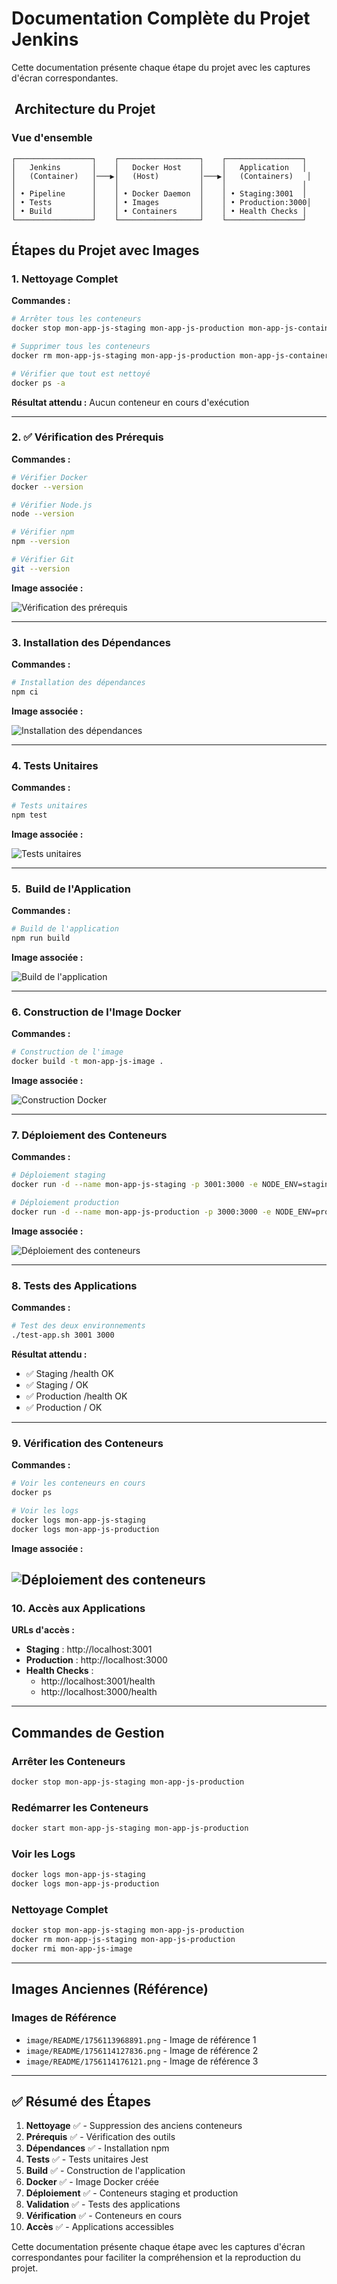 # Documentation Complète du Projet Jenkins

Cette documentation présente chaque étape du projet avec les captures d'écran correspondantes.

## ️ Architecture du Projet

### Vue d'ensemble
```
┌─────────────────┐    ┌──────────────────┐    ┌─────────────────┐
│   Jenkins       │    │   Docker Host    │    │   Application   │
│   (Container)   │───▶│   (Host)         │───▶│   (Containers)   │
│                 │    │                  │    │                 │
│ • Pipeline      │    │ • Docker Daemon  │    │ • Staging:3001  │
│ • Tests         │    │ • Images         │    │ • Production:3000│
│ • Build         │    │ • Containers     │    │ • Health Checks │
└─────────────────┘    └──────────────────┘    └─────────────────┘
```

##  Étapes du Projet avec Images

### 1.  Nettoyage Complet

**Commandes :**
```bash
# Arrêter tous les conteneurs
docker stop mon-app-js-staging mon-app-js-production mon-app-js-container 2>/dev/null || true

# Supprimer tous les conteneurs
docker rm mon-app-js-staging mon-app-js-production mon-app-js-container 2>/dev/null || true

# Vérifier que tout est nettoyé
docker ps -a
```

**Résultat attendu :** Aucun conteneur en cours d'exécution

---

### 2. ✅ Vérification des Prérequis

**Commandes :**
```bash
# Vérifier Docker
docker --version

# Vérifier Node.js
node --version

# Vérifier npm
npm --version

# Vérifier Git
git --version
```

**Image associée :** 

![Vérification des prérequis](image/README/Capture%20d'écran%202025-09-19%20164312.png)

---

### 3.  Installation des Dépendances

**Commandes :**
```bash
# Installation des dépendances
npm ci
```

**Image associée :** 

![Installation des dépendances](image/README/Capture%20d'écran%202025-09-19%20164725.png)

---

### 4. Tests Unitaires

**Commandes :**
```bash
# Tests unitaires
npm test
```

**Image associée :** 

![Tests unitaires](image/README/Capture%20d'écran%202025-09-19%20164443.png)

---

### 5. ️ Build de l'Application

**Commandes :**
```bash
# Build de l'application
npm run build
```

**Image associée :** 

![Build de l'application](image/README/Capture%20d'écran%202025-09-19%20164842.png)

---

### 6.  Construction de l'Image Docker

**Commandes :**
```bash
# Construction de l'image
docker build -t mon-app-js-image .
```

**Image associée :** 

![Construction Docker](image/README/Capture%20d'écran%202025-09-19%20164842.png)

---

### 7.  Déploiement des Conteneurs

**Commandes :**
```bash
# Déploiement staging
docker run -d --name mon-app-js-staging -p 3001:3000 -e NODE_ENV=staging mon-app-js-image

# Déploiement production
docker run -d --name mon-app-js-production -p 3000:3000 -e NODE_ENV=production mon-app-js-image
```

**Image associée :** 

![Déploiement des conteneurs](image/README/Capture%20d'écran%202025-09-19%20165248.png)

---

### 8.  Tests des Applications

**Commandes :**
```bash
# Test des deux environnements
./test-app.sh 3001 3000
```

**Résultat attendu :**
- ✅ Staging /health OK
- ✅ Staging / OK
- ✅ Production /health OK
- ✅ Production / OK

---

### 9.  Vérification des Conteneurs

**Commandes :**
```bash
# Voir les conteneurs en cours
docker ps

# Voir les logs
docker logs mon-app-js-staging
docker logs mon-app-js-production
```
**Image associée :** 

![Déploiement des conteneurs](image/README/Capture%20d'écran%202025-09-19%20165358.png)
---

### 10.  Accès aux Applications

**URLs d'accès :**
- **Staging** : http://localhost:3001
- **Production** : http://localhost:3000
- **Health Checks** : 
  - http://localhost:3001/health
  - http://localhost:3000/health

---

##  Commandes de Gestion

### Arrêter les Conteneurs
```bash
docker stop mon-app-js-staging mon-app-js-production
```

### Redémarrer les Conteneurs
```bash
docker start mon-app-js-staging mon-app-js-production
```

### Voir les Logs
```bash
docker logs mon-app-js-staging
docker logs mon-app-js-production
```

### Nettoyage Complet
```bash
docker stop mon-app-js-staging mon-app-js-production
docker rm mon-app-js-staging mon-app-js-production
docker rmi mon-app-js-image
```

---

##  Images Anciennes (Référence)

### Images de Référence
- `image/README/1756113968891.png` - Image de référence 1
- `image/README/1756114127836.png` - Image de référence 2  
- `image/README/1756114176121.png` - Image de référence 3

---

## ✅ Résumé des Étapes

1. **Nettoyage** ✅ - Suppression des anciens conteneurs
2. **Prérequis** ✅ - Vérification des outils
3. **Dépendances** ✅ - Installation npm
4. **Tests** ✅ - Tests unitaires Jest
5. **Build** ✅ - Construction de l'application
6. **Docker** ✅ - Image Docker créée
7. **Déploiement** ✅ - Conteneurs staging et production
8. **Validation** ✅ - Tests des applications
9. **Vérification** ✅ - Conteneurs en cours
10. **Accès** ✅ - Applications accessibles

Cette documentation présente chaque étape avec les captures d'écran correspondantes pour faciliter la compréhension et la reproduction du projet.
